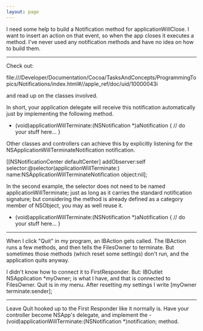```yaml
---
layout: page
---
```


I need some help to build a Notification method for applicationWillClose. I want to insert an action on that event, so when the app closes it executes a method. I've never used any notification methods and have no idea on how to build them.

----

Check out:

file:///Developer/Documentation/Cocoa/TasksAndConcepts/ProgrammingTopics/Notifications/index.html#//apple_ref/doc/uid/10000043i

and read up on the classes involved.

In short, your application delegate will receive this notification automatically just by implementing the following method.

    
- (void)applicationWillTerminate:(NSNotification *)aNotification
{
	// do your stuff here...
}


Other classes and controllers can achieve this by explicitly listening for the NSApplicationWillTerminateNotification notification.

    
[[NSNotificationCenter defaultCenter] addObserver:self
	selector:@selector(applicationWillTerminate:)
	name:NSApplicationWillTerminateNotification object:nil];


In the second example, the selector does not need to be named applicationWillTerminate; just as long as it carries the standard notification signature; but considering the method is already defined as a category member of NSObject, you may as well reuse it.

    
- (void)applicationWillTerminate:(NSNotification *)aNotification
{
	// do your stuff here...
}


----

When I click "Quit" in my program, an IBAction gets called. The IBAction runs a few methods, and then tells the FilesOwner to terminate. But sometimes those methods (which reset some settings) don't run, and the application quits anyway. 

I didn't know how to connect it to FirstResponder. But: IBOutlet NSApplication *myOwner; is what I have, and that is connected to FilesOwner.
Quit is in my menu. After resetting my settings I write [myOwner terminate:sender];

----

Leave Quit hooked up to the First Responder like it normally is. Have your controller become NSApp's delegate, and implement the     - (void)applicationWillTerminate:(NSNotification *)notification; method.
